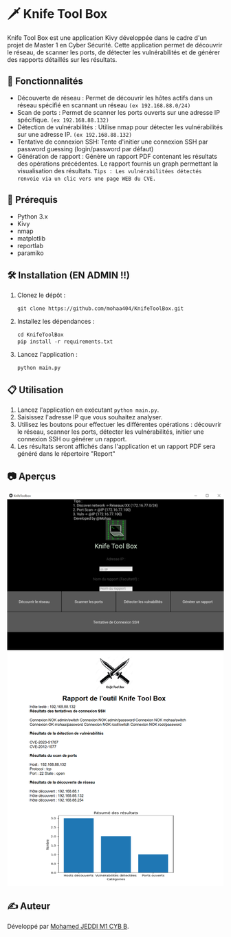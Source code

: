 # 🗡️ Knife Tool Box

Knife Tool Box est une application Kivy développée dans le cadre d'un projet de Master 1 en Cyber Sécurité. Cette application permet de découvrir le réseau, de scanner les ports, de détecter les vulnérabilités et de générer des rapports détaillés sur les résultats.

## 🚀 Fonctionnalités

- Découverte de réseau : Permet de découvrir les hôtes actifs dans un réseau spécifié en scannant un réseau `(ex 192.168.88.0/24)`
- Scan de ports : Permet de scanner les ports ouverts sur une adresse IP spécifique. `(ex 192.168.88.132)`
- Détection de vulnérabilités : Utilise nmap pour détecter les vulnérabilités sur une adresse IP. `(ex 192.168.88.132)`
- Tentative de connexion SSH: Tente d'initier une connexion SSH par password guessing (login/password par défaut)
- Génération de rapport : Génère un rapport PDF contenant les résultats des opérations précédentes. Le rapport fournis un graph permettant la visualisation des résultats. `Tips : Les vulnérabilitées détectés renvoie via un clic vers une page WEB du CVE.`

## 🔧 Prérequis

- Python 3.x
- Kivy
- nmap
- matplotlib
- reportlab
- paramiko

## 🛠️ Installation (EN ADMIN !!)

1. Clonez le dépôt :

    ```
    git clone https://github.com/mohaa404/KnifeToolBox.git
    ```

2. Installez les dépendances :

    ```
    cd KnifeToolBox
    pip install -r requirements.txt
    ```

3. Lancez l'application :

    ```
    python main.py
    ```

## 📋 Utilisation

1. Lancez l'application en exécutant `python main.py`.
2. Saisissez l'adresse IP que vous souhaitez analyser.
3. Utilisez les boutons pour effectuer les différentes opérations : découvrir le réseau, scanner les ports, détecter les vulnérabilités, initier une connexion SSH ou générer un rapport.
4. Les résultats seront affichés dans l'application et un rapport PDF sera généré dans le répertoire "Report"

## 📷 Aperçus 

![app](screens/KnifeToolBox1.png "App")
![report](screens/Report.png "Report")

## ✍️ Auteur

Développé par [Mohamed JEDDI M1 CYB B](https://github.com/mohaa404).
